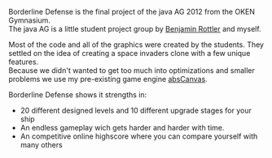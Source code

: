 Borderline Defense is the final project of the java AG 2012 from the OKEN Gymnasium.  
The java AG is a little student project group by [Benjamin Rottler](http://benjaminrottler.de/) and myself.

Most of the code and all of the graphics were created by the students. They settled on the idea of creating a space invaders clone with a few unique features.  
Because we didn't wanted to get too much into optimizations and smaller problems we use my pre-existing game engine [absCanvas](/programs/view/absCanvas).

Borderline Defense shows it strengths in:

- 20 different designed levels and 10 different upgrade stages for your ship
- An endless gameplay wich gets harder and harder with time.
- An competitive online highscore where you can compare yourself with many others

